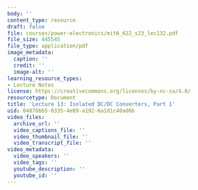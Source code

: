 ```yaml
---
body: ''
content_type: resource
draft: false
file: courses/power-electronics/mit6_622_s23_lec132.pdf
file_size: 445545
file_type: application/pdf
image_metadata:
  caption: ''
  credit: ''
  image-alt: ''
learning_resource_types:
- Lecture Notes
license: https://creativecommons.org/licenses/by-nc-sa/4.0/
resourcetype: Document
title: 'Lecture 13: Isolated DC/DC Converters, Part 1'
uid: 04876bb5-0335-4e89-a192-6a1d1c40ad6b
video_files:
  archive_url: ''
  video_captions_file: ''
  video_thumbnail_file: ''
  video_transcript_file: ''
video_metadata:
  video_speakers: ''
  video_tags: ''
  youtube_description: ''
  youtube_id: ''
---
```

